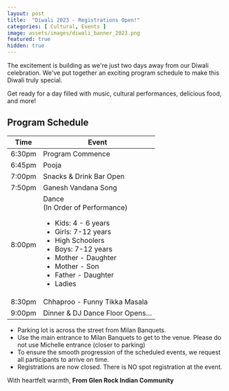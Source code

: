 ```yaml
---
layout: post
title:  "Diwali 2023 - Registrations Open!"
categories: [ Cultural, Events ]
image: assets/images/diwali_banner_2023.png
featured: true
hidden: true
---
```


The excitement is building as we're just two days away from our Diwali celebration. We've put together an exciting program schedule to make this Diwali truly special. 

Get ready for a day filled with music, cultural performances, delicious food, and more! 

## Program Schedule

| Time | Event|
|----|----|
| 6:30pm | Program Commence | 
| 6:45pm  | Pooja | 
| 7:00pm  | Snacks & Drink Bar Open | 
| 7:50pm  | Ganesh Vandana Song | 
| 8:00pm  | Dance <br/>(In Order of Performance) <ul><li> Kids: 4 - 6 years</li><li> Girls: 7-12 years</li><li> High Schoolers</li><li> Boys: 7-12 years</li><li> Mother - Daughter</li><li> Mother - Son</li><li> Father - Daughter</li><li> Ladies</li></ul>  |
| 8:30pm  | Chhaproo - Funny Tikka Masala | 
| 9:00pm  |  Dinner & DJ Dance Floor Opens… | 

* Parking lot is across the street from Milan Banquets.
* Use the main entrance to Milan Banquets to get to the venue. Please do not use Michelle entrance (closer to parking)
* To ensure the smooth progression of the scheduled events, we request all participants to arrive on time.
* Registrations are now closed. There is NO spot registration at the event. 



With heartfelt warmth,
**From Glen Rock Indian Community**

